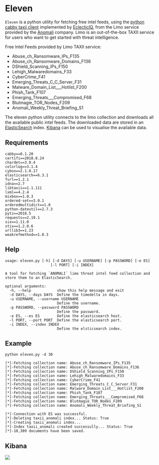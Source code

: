 # Eleven

`Eleven` is a python utility for fetching free intel feeds, using the [python cabby taxii client](https://github.com/eclecticiq/cabby) implemented by [EclecticIQ](https://www.eclecticiq.com/), from the Limo service provided by the [Anomali](https://www.anomali.com/) company. Limo is an out-of-the-box TAXII service for users who want to get started with threat intelligence.

Free Intel Feeds provided by Limo TAXII service:

* Abuse\_ch\_Ransomware\_IPs\_F135
* Abuse\_ch\_Ransomware\_Domains\_F136
* DShield\_Scanning\_IPs\_F150
* Lehigh_Malwaredomains\_F33
* CyberCrime_F41
* Emerging\_Threats\_C\_C\_Server\_F31
* Malware\_Domain\_List\_\_\_Hotlist\_F200
* Phish_Tank\_F107
* Emerging\_Threats\_\_\_Compromised\_F68
* Blutmagie\_TOR\_Nodes\_F209
* Anomali\_Weekly\_Threat\_Briefing\_S1 

The eleven python utility connects to the limo collection and downloads all the available public intel feeds. The downloaded data are stored in an [ElasticSearch](https://www.elastic.co/downloads/elasticsearch) index. [Kibana](https://www.elastic.co/downloads/kibana) can be used to visualise the available data.

## Requirements
```
cabby==0.1.20
certifi==2018.8.24
chardet==3.0.4
colorlog==3.1.4
cybox==2.1.0.17
elasticsearch==6.3.1
furl==1.2.1
idna==2.7
libtaxii==1.1.111
lxml==4.2.4
mixbox==1.0.3
ordered-set==3.0.1
orderedmultidict==1.0
python-dateutil==2.7.3
pytz==2018.5
requests==2.19.1
six==1.11.0
stix==1.2.0.6
urllib3==1.23
weakrefmethod==1.0.3
```

## Help

``` 
usage: eleven.py [-h] [-d DAYS] [-u USERNAME] [-p PASSWORD] [-e ES]
                     [-l PORT] [-i INDEX]

A tool for fetching `ANOMALI` limo threat intel feed collection and store them to an ElasticSearch.

optional arguments:
  -h, --help            show this help message and exit
  -d DAYS, --days DAYS  Define the timedelta in days.
  -u USERNAME, --username USERNAME
                        Define the username.
  -p PASSWORD, --password PASSWORD
                        Define the password.
  -e ES, --es ES        Define the elasticsearch host.
  -l PORT, --port PORT  Define the elasticsearch port.
  -i INDEX, --index INDEX
                        Define the elsticsearch index.
```

## Example

`python eleven.py -d 30`

```
[*]-Fetching collection name: Abuse_ch_Ransomware_IPs_F135
[*]-Fetching collection name: Abuse_ch_Ransomware_Domains_F136
[*]-Fetching collection name: DShield_Scanning_IPs_F150
[*]-Fetching collection name: Lehigh_Malwaredomains_F33
[*]-Fetching collection name: CyberCrime_F41
[*]-Fetching collection name: Emerging_Threats_C_C_Server_F31
[*]-Fetching collection name: Malware_Domain_List___Hotlist_F200
[*]-Fetching collection name: Phish_Tank_F107
[*]-Fetching collection name: Emerging_Threats___Compromised_F68
[*]-Fetching collection name: Blutmagie_TOR_Nodes_F209
[*]-Fetching collection name: Anomali_Weekly_Threat_Briefing_S1

[*]-Connection with ES was successful.
[*]-Deleting taxii_anomali index... Status: True
[*]-Creating taxii_anomali index...
[*]-Index taxii_anomali created successully... Status: True
[*]-10,309 documents have been saved.
```

## Kibana

![](https://raw.githubusercontent.com/gfek/Eleven/master/kibana_vis.png)